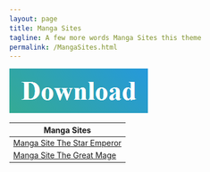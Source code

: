 ```yaml
---
layout: page
title: Manga Sites
tagline: A few more words Manga Sites this theme
permalink: /MangaSites.html
---
```

 [![ Manga Download Star Emperor ](https://raw.githubusercontent.com/CreateDownloader/KugouDownloader/master/Download.PNG)](https://github.com/FavouriteChineseNetworkAllMangaDownload/favouritechinesenetworkallmangadownload.github.io/releases/tag/MangaSite)

| Manga Sites |
|-------------|
|[Manga Site The Star Emperor](/2020/08/29/Manga-Site-The-Star-Emperor.html)| 
|[Manga Site The Great Mage](/2020/08/27/Manga-Site-The-Great-Mage.html)|





